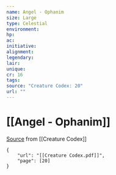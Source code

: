 ```yaml
---
name: Angel - Ophanim
size: Large
type: Celestial
environment: 
hp: 
ac: 
initiative: 
alignment: 
legendary: 
lair: 
unique: 
cr: 16
tags: 
source: "Creature Codex: 20"
url: ""
---
```

# [[Angel - Ophanim]]

[Source](zotero://open-pdf/library/items/NTNKJRHG?page=20) from [[Creature Codex]]

```pdf
{
	"url": "[[Creature Codex.pdf]]",
	"page": [20]
}
```

